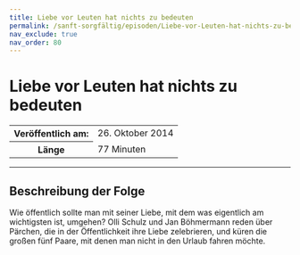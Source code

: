 ```yaml
---
title: Liebe vor Leuten hat nichts zu bedeuten
permalink: /sanft-sorgfältig/episoden/Liebe-vor-Leuten-hat-nichts-zu-bedeuten
nav_exclude: true
nav_order: 80
---
```


# Liebe vor Leuten hat nichts zu bedeuten
<table class="resp-table dcf-table dcf-table-responsive dcf-table-bordered dcf-table-striped dcf-w-100%">
                    <tbody>
                        <tr>
                            <th scope="row">Veröffentlich am:</th>
                            <td data-label="Veröffentlich am:">26. Oktober 2014</td>
                        </tr>
                        <tr>
                            <th scope="row">Länge </th>
                            <td data-label="Länge ">77 Minuten</td>
                        </tr></tbody>
                </table>

***

## Beschreibung der Folge

<div>
Wie öffentlich sollte man mit seiner Liebe, mit dem was eigentlich am wichtigsten ist, umgehen? Olli Schulz und Jan Böhmermann reden über Pärchen, die in der Öffentlichkeit ihre Liebe zelebrieren, und küren die großen fünf Paare, mit denen man nicht in den Urlaub fahren möchte.  
</div>

